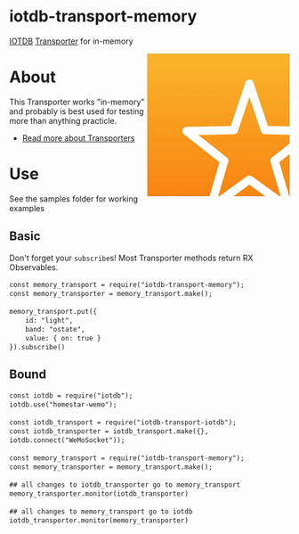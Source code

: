 # iotdb-transport-memory
[IOTDB](https://github.com/dpjanes/node-iotdb) 
[Transporter](https://github.com/dpjanes/node-iotdb/blob/master/docs/transporters.md)
for in-memory 

<img src="https://raw.githubusercontent.com/dpjanes/iotdb-homestar/master/docs/HomeStar.png" align="right" />

# About

This Transporter works "in-memory" and probably is best used for testing 
more than anything practicle.

* [Read more about Transporters](https://github.com/dpjanes/node-iotdb/blob/master/docs/transporters.md)

# Use

See the samples folder for working examples

## Basic

Don't forget your `subscribe`s! Most Transporter methods 
return RX Observables.

    const memory_transport = require("iotdb-transport-memory");
    const memory_transporter = memory_transport.make();

    memory_transport.put({
        id: "light",
        band: "ostate",
        value: { on: true }
    }).subscribe()

## Bound

    const iotdb = require("iotdb");
    iotdb.use("homestar-wemo");

    const iotdb_transport = require("iotdb-transport-iotdb");
    const iotdb_transporter = iotdb_transport.make({}, iotdb.connect("WeMoSocket"));

    const memory_transport = require("iotdb-transport-memory");
    const memory_transporter = memory_transport.make();

    ## all changes to iotdb_transporter go to memory_transport
    memory_transporter.monitor(iotdb_transporter)

    ## all changes to memory_transport go to iotdb
    iotdb_transporter.monitor(memory_transporter)
